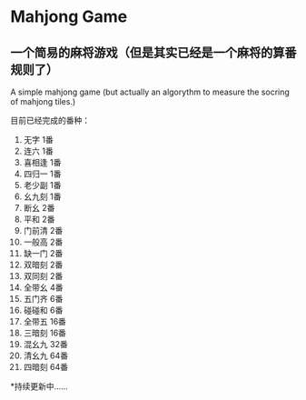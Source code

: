 # Mahjong Game

## 一个简易的麻将游戏（但是其实已经是一个麻将的算番规则了）  
A simple mahjong game (but actually an algorythm to measure the socring of mahjong tiles.)   

目前已经完成的番种：  
1. 无字        1番   
2. 连六        1番
3. 喜相逢      1番
4. 四归一      1番
5. 老少副      1番
6. 幺九刻      1番
7. 断幺        2番
8. 平和        2番
9. 门前清      2番
10. 一般高     2番
11. 缺一门     2番
12. 双暗刻     2番
13. 双同刻     2番
14. 全带幺     4番
15. 五门齐     6番
16. 碰碰和     6番
17. 全带五     16番
18. 三暗刻     16番
19. 混幺九     32番
20. 清幺九     64番
21. 四暗刻     64番

*持续更新中……
